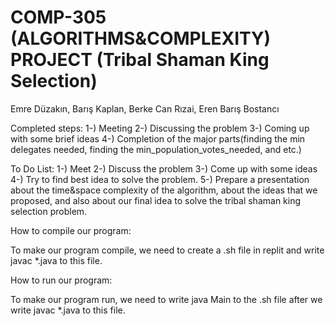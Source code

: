 # COMP-305 (ALGORITHMS&COMPLEXITY) PROJECT (Tribal Shaman King Selection)
Emre Düzakın, Barış Kaplan, Berke Can Rızai, Eren Barış Bostancı 


Completed steps: 
1-) Meeting
2-) Discussing the problem
3-) Coming up with some brief ideas
4-) Completion of the major parts(finding the min delegates needed, finding the min_population_votes_needed, and etc.)






To Do List: 
1-) Meet 
2-) Discuss the problem
3-) Come up with some ideas
4-) Try to find best idea to solve the problem.
5-) Prepare a presentation about the time&space complexity of the algorithm, about the ideas that we proposed, and also about our final idea to solve the tribal shaman king selection problem.




How to compile our program: 


To make our program compile, we need to create a .sh file in replit and write javac *.java to this file.


How to run our program: 

To make our program run, we need to write java Main to the .sh file after we write javac *.java to this file.






